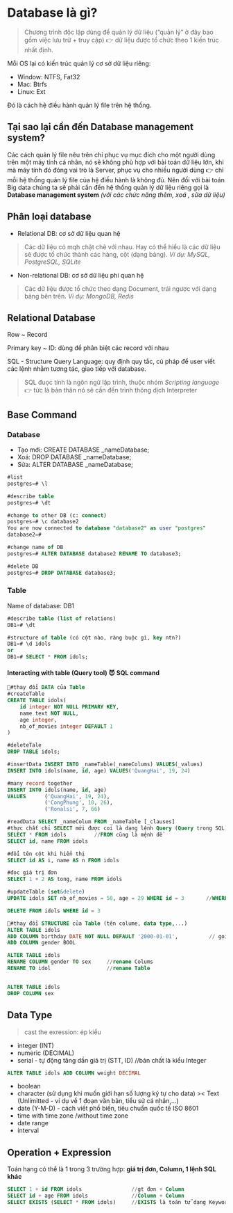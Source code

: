 # Database là gì?
> Chương trình độc lập dùng để quản lý dữ liệu (“quản lý” ở đây bao gồm việc  lưu trữ + truy cập) 👉 dữ liệu được tổ chức theo 1 kiến trúc nhất định. 

Mỗi OS lại có kiến trúc quản lý cơ sở dữ liệu riêng:       
+ Window: NTFS, Fat32      
+ Mac: Btrfs      
+ Linux: Ext

Đó là cách hệ điều hành quản lý file trên hệ thống.
## Tại sao lại cần đến Database management system? 
Các cách quản lý file nêu trên chỉ phục vụ mục đích cho một người dùng trên một máy tính cá nhân, nó sẽ không phù hợp với bài toán dữ liệu lớn, khi mà máy tính đó đóng vai trò là Server, phục vụ cho nhiều người dùng 👉 chỉ mỗi hệ thống quản lý file của hệ điều hành là không đủ.
Nên đối với bài toán Big data chúng ta sẽ phải cần đến hệ thống quản lý dữ liệu riêng gọi là **Database management system** *(với các chức năng thêm, xoá , sửa dữ liệu)*
## Phân loại database
+ Relational DB: cơ sở dữ liệu quan hệ

> Các dữ liệu có mqh chặt chẽ với nhau. Hay có thể hiểu là các dữ liệu sẽ được tổ chức thành các hàng, cột (dạng bảng). *Ví dụ: MySQL, PostgreSQL, SQLite* 

+ Non-relational DB: cơ sở dữ liệu phi quan hệ

> Các dữ liệu được tổ chức theo dạng Document, trái ngược với dạng bảng bên trên.  *Ví dụ: MongoDB, Redis* 

## Relational Database
Row ~ Record

Primary key ~ ID: dùng để phân biệt các record với nhau

SQL - Structure Query Language: quy định quy tắc, cú pháp để user viết các lệnh nhằm tương tác, giao tiếp với database. 

> SQL đuọc tính là ngôn ngữ lập trình, thuộc nhóm *Scripting language* 👉 tức là bản thân nó sẽ cần đến trình thông dịch Interpreter 

## Base Command

### Database
+ Tạo mới: CREATE DATABASE _nameDatabase; 
+ Xoá: DROP DATABASE _nameDatabase;
+ Sửa: ALTER DATABASE _nameDatabase;  
```SQL
#list 
postgres=# \l

#describe table  
postgres=# \dt

#change to other DB (c: connect)      
postgres=# \c database2
You are now connected to database "database2" as user "postgres"
database2=#

#change name of DB
postgres=# ALTER DATABASE database2 RENAME TO database3; 

#delete DB
postgres=# DROP DATABASE database3;
```

### Table 
Name of database: DB1
```SQL
#describe table (list of relations)
DB1=# \dt

#structure of table (có cột nào, ràng buộc gì, key ntn?)
DB1=# \d idols
or
DB1=# SELECT * FROM idols;
```
#### Interacting with table (Query tool) 😈 SQL command
```SQL
🔴#thay đổi DATA của Table
#createTable
CREATE TABLE idols(
    id integer NOT NULL PRIMARY KEY,
    name text NOT NULL,
    age integer,
    nb_of_movies integer DEFAULT 1
)

#deleteTale
DROP TABLE idols;

#insertData INSERT INTO _nameTable(_nameColums) VALUES(_values)
INSERT INTO idols(name, id, age) VALUES('QuangHai', 19, 24)

#many record together
INSERT INTO idols(name, id, age) 
VALUES      ('QuangHai', 19, 24),
            ('CongPhung', 10, 26),
            ('Ronalsi', 7, 66)

#readData SELECT _nameColum FROM _nameTable [_clauses]
#thực chất chỉ SELECT mới được coi là dạng lệnh Query (Query trong SQL), còn lại là lệnh bt. SELECT không chỉ được dùng để đọc dữ liệu từ Table mà còn đọc các giá trị đơn lẻ, giống với print, echo.
SELECT * FROM idols         //FROM cũng là mệnh đề
SELECT id, name FROM idols

#đổi tên cột khi hiển thị
SELECT id AS i, name AS n FROM idols

#đọc giá trị đơn 
SELECT 1 + 2 AS tong, name FROM idols

#updateTable (set&delete)
UPDATE idols SET nb_of_movies = 50, age = 29 WHERE id = 3       //WHERE clause thì ❗phải chọn PRIMARY KEY❗

DELETE FROM idols WHERE id = 3

🔴#thay đổi STRUCTURE của Table (tên colume, data type,...)
ALTER TABLE idols
ADD COLUMN birthday DATE NOT NULL DEFAULT '2000-01-01',          // gọi là 1 action
ADD COLUMN gender BOOL

ALTER TABLE idols
RENAME COLUMN gender TO sex     //rename Colums
RENAME TO idol                  //rename Table


ALTER TABLE idols
DROP COLUMN sex
```

## Data Type
> cast the exression: ép kiểu 
+ integer (INT)
+ numeric (DECIMAL)
+ serial - tự động tăng dần giá trị (STT, ID)   //bản chất là kiểu Integer
```SQL
ALTER TABLE idols ADD COLUMN weight DECIMAL
```
+ boolean 
+ character (sử dụng khi muốn giới hạn số lượng ký tự cho data) >< Text (Unlimitted - ví dụ về 1 đoạn văn bản, tiểu sử cá nhân,...)
+ date (Y-M-D) - cách viết phổ biến, tiêu chuẩn quốc tế ISO 8601
+ time with time zone /without time zone
+ date range
+ interval

## Operation + Expression
Toán hạng có thể là 1 trong 3 trường hợp: **giá trị đơn, Column, 1 lệnh SQL khác**
```SQL
SELECT 1 + id FROM idols                //gt đơn + Column
SELECT id + age FROM idols              //Column + Column
SELECT EXISTS (SELECT * FROM idols)     //EXISTS là toán tử dạng Keyword, toán hạng của nó là 1 câu lệnh SQL khác 🆘 Keyword ~ Function 👉 EXISTS dùng để kt xem câu lệnh đó có trả về giá trị gì hay là không?
```


